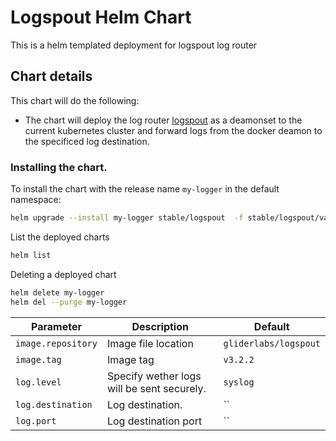 # Logspout Helm Chart

This is a helm templated deployment for logspout log router

## Chart details

This chart will do the following:

* The chart will deploy the log router [logspout](https://github.com/gliderlabs/logspout) as a deamonset to the current kubernetes cluster and forward logs from the docker deamon to the specificed log destination.


### Installing the chart.
To install the chart with the release name `my-logger` in the default namespace:
```bash
helm upgrade --install my-logger stable/logspout  -f stable/logspout/values.yaml
```

List the deployed charts
```bash
helm list
```
Deleting a deployed chart
```bash
helm delete my-logger
helm del --purge my-logger
```

| Parameter                        | Description                                        | Default                       |
| -------------------------------- | -------------------------------------------------- | ----------------------------- |
| `image.repository`               | Image file location                                | `gliderlabs/logspout`         |
| `image.tag`                      | Image tag                                          | `v3.2.2`                      |
| `log.level`                      | Specify wether logs will be sent securely.         | `syslog`                      |
| `log.destination`                | Log destination.                                   | ``                            |
| `log.port`                       | Log destination port                               | ``                            |
